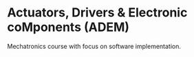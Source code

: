 # Actuators, Drivers & Electronic coMponents (ADEM)
Mechatronics course with focus on software implementation.
